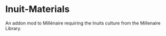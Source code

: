 Inuit-Materials
===============

An addon mod to Millénaire requiring the Inuits culture from the Millenaire Library.
